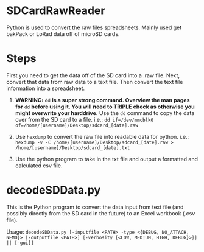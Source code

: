 # SDCardRawReader
Python is used to convert the raw files spreadsheets. Mainly used get bakPack or LoRad data off of microSD cards.

# Steps
First you need to get the data off of the SD card into a .raw file. Next, convert that data from raw data to a text file. Then convert the text file information into a spreadsheet.

1. **WARNING:** `dd` **is a super strong command. Overview the man pages for** `dd` **before using it. You will need to TRIPLE check as otherwise you might overwrite your harddrive.** Use the `dd` command to copy the data over from the SD card to a file. i.e.: `dd if=/dev/mmcblk0 of=/home/[username]/Desktop/sdcard_[date].raw`

2. Use `hexdump` to convert the raw file into readable data for python. i.e.: `hexdump -v -C /home/[username]/Desktop/sdcard_[date].raw > /home/[username]/Desktop/sdcard_[date].txt`

3. Use the python program to take in the txt file and output a formatted and calculated csv file.

# decodeSDData.py
This is the Python program to convert the data input from text file (and possibly directly from the SD card in the future) to an Excel workbook (.csv file).

Usage: ```decodeSDData.py [-inputfile <PATH> -type <{DEBUG, NO_ATTACH, NEMO}> [-outputfile <PATH>] [-verbosity [<LOW, MEDIUM, HIGH, DEBUG}>]] || [-gui]] ```
